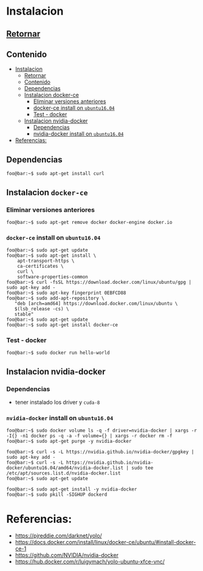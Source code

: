 
Instalacion
===========

[Retornar](./README.md)
-----------------------
Contenido
----------
   * [Instalacion](#instalacion)
      * [<a href="./README.md">Retornar</a>](#retornar)
      * [Contenido](#contenido)
      * [Dependencias](#dependencias)
      * [Instalacion docker-ce](#instalacion-docker-ce)
         * [Eliminar versiones anteriores](#eliminar-versiones-anteriores)
         * [docker-ce install  on <code>ubuntu16.04</code>](#docker-ce-install--on-ubuntu1604)
         * [Test - docker](#test---docker)
      * [Instalacion nvidia-docker](#instalacion-nvidia-docker)
         * [Dependencias](#dependencias-1)
         * [nvidia-docker install  on <code>ubuntu16.04</code>](#nvidia-docker-install--on-ubuntu1604)
   * [Referencias:](#referencias)





Dependencias
-------------
```console
foo@bar:~$ sudo apt-get install curl
```


Instalacion `docker-ce`
-------------
### Eliminar versiones anteriores 
```console
foo@bar:~$ sudo apt-get remove docker docker-engine docker.io
```
### `docker-ce` install  on `ubuntu16.04`
```console
foo@bar:~$ sudo apt-get update
foo@bar:~$ sudo apt-get install \
    apt-transport-https \
    ca-certificates \
    curl \
    software-properties-common
foo@bar:~$ curl -fsSL https://download.docker.com/linux/ubuntu/gpg | sudo apt-key add -
foo@bar:~$ sudo apt-key fingerprint 0EBFCD88
foo@bar:~$ sudo add-apt-repository \
   "deb [arch=amd64] https://download.docker.com/linux/ubuntu \
   $(lsb_release -cs) \
   stable"
foo@bar:~$ sudo apt-get update
foo@bar:~$ sudo apt-get install docker-ce
```
### Test - docker
```console
foo@bar:~$ sudo docker run hello-world
```
Instalacion nvidia-docker
--------------------------

### Dependencias
- tener instalado los driver y `cuda-8`  

### `nvidia-docker` install  on `ubuntu16.04`
```console
foo@bar:~$ sudo docker volume ls -q -f driver=nvidia-docker | xargs -r -I{} -n1 docker ps -q -a -f volume={} | xargs -r docker rm -f
foo@bar:~$ sudo apt-get purge -y nvidia-docker

foo@bar:~$ curl -s -L https://nvidia.github.io/nvidia-docker/gpgkey | sudo apt-key add -
foo@bar:~$ curl -s -L https://nvidia.github.io/nvidia-docker/ubuntu16.04/amd64/nvidia-docker.list | sudo tee /etc/apt/sources.list.d/nvidia-docker.list
foo@bar:~$ sudo apt-get update

foo@bar:~$ sudo apt-get install -y nvidia-docker
foo@bar:~$ sudo pkill -SIGHUP dockerd
```

Referencias: 
============

- https://pjreddie.com/darknet/yolo/
- https://docs.docker.com/install/linux/docker-ce/ubuntu/#install-docker-ce-1
- https://github.com/NVIDIA/nvidia-docker
- https://hub.docker.com/r/luigymach/yolo-ubuntu-xfce-vnc/


